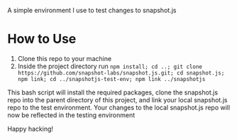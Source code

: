 A simple environment I use to test changes to snapshot.js

# How to Use
1. Clone this repo to your machine
2. Inside the project directory run `npm install; cd ..; git clone https://github.com/snapshot-labs/snapshot.js.git; cd snapshot.js; npm link; cd ../snapshotjs-test-env; npm link ../snapshotjs` 

This bash script will install the required packages, clone the snapshot.js repo into the parent directory of this project, and link your local snapshot.js repo to the test environment. Your changes to the local snapshot.js repo will now be reflected in the testing environment

Happy hacking!